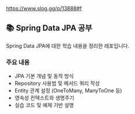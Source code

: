 https://www.slog.gg/p/13888#f

## 📚 Spring Data JPA 공부

Spring Data JPA에 대한 학습 내용을 정리한 레포입니다.

### 주요 내용

* JPA 기본 개념 및 동작 방식
* Repository 사용법 및 메서드 쿼리 작성
* Entity 관계 설정 (OneToMany, ManyToOne 등)
* 영속성 컨텍스트와 생명주기
* 실습 코드 및 예제 기반 설명
